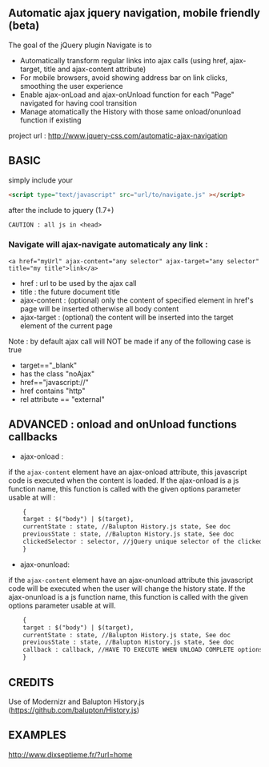## Automatic ajax jquery navigation, mobile friendly (beta)

The goal of the jQuery plugin Navigate is to

*  Automatically transform regular links into ajax calls (using href, ajax-target, title and ajax-content attribute)
*  For mobile browsers, avoid showing address bar on link clicks, smoothing the user experience
*  Enable ajax-onLoad and ajax-onUnload function for each "Page" navigated for having cool transition
*  Manage atomatically the History with those same onload/onunload function if existing

project url : http://www.jquery-css.com/automatic-ajax-navigation

## BASIC
simply include your 

```html
<script type="text/javascript" src="url/to/navigate.js" ></script>
```
after the include to jquery (1.7+)


```CAUTION : all js in <head>  ```

### Navigate will ajax-navigate automaticaly any link :
```
<a href="myUrl" ajax-content="any selector" ajax-target="any selector" title="my title">link</a>
```

* href : url to be used by the ajax call
* title : the future document title
* ajax-content : (optional) only the content of specified element in href's page will be inserted otherwise all body content
* ajax-target : (optional) the content will be inserted into the target element of the current page

Note : by default ajax call will NOT be made if any of the following case is true

* target=="_blank"
* has the class "noAjax"
* href=="javascript://"
* href contains "http"
* rel attribute == "external"

## ADVANCED : onload and onUnload functions callbacks

* ajax-onload :

if the `ajax-content` element have an ajax-onload attribute, this javascript code is executed when the content is loaded.
If the ajax-onload is a js function name, this function is called with the given options parameter usable at will :

```html
    {
    target : $("body") | $(target), 
    currentState : state, //Balupton History.js state, See doc 
    previousState : state, //Balupton History.js state, See doc 
    clickedSelector : selector, //jQuery unique selector of the clicked element 
    } 
```
* ajax-onunload: 

if the `ajax-content` element have an ajax-onunload attribute this javascript code will be executed when the user will change the history state.
If the ajax-onunload is a js function name, this function is called with the given options parameter usable at will.

```html
    { 
    target : $("body") | $(target), 
    currentState : state, //Balupton History.js state, See doc 
    previousState : state, //Balupton History.js state, See doc 
    callback : callback, //HAVE TO EXECUTE WHEN UNLOAD COMPLETE options.callback(); 
    } 
```
## CREDITS
Use of Modernizr and Balupton History.js (https://github.com/balupton/History.js)

## EXAMPLES
<a href="http://www.dixseptieme.fr/?url=home" target="_blank">http://www.dixseptieme.fr/?url=home</a>
